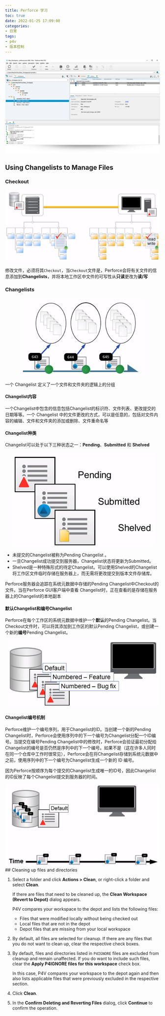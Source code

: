 ```yaml
---
title: Perforce 学习
toc: true
date: 2022-01-25 17:09:00
categories:
- 日常
tags:
- p4v
- 版本控制
---
```


<center>
    <img src="34/perforce.jpg" />
</center>

<!-- more -->

## Using Changelists to Manage Files

### Checkout

<center>
    <img src="34/checkout-files.png" />
</center>

修改文件，必须将其`Checkout`，当`Checkout`文件是，Perforce会将有关文件的信息添加到**Changelists**，并将本地工作区中文件的可写性从**只读**更改为**读/写**

### Changelists

<center>
    <img src="34/changelist-management.png" />
</center>

一个 Changelist 定义了一个文件和文件夹的逻辑上的分组

#### Changelist内容

一个Changelist中包含的信息包括Changelist的标识符、文件列表、更改提交的日期等等。一个 Changelist 中的文件更改的方式，可以是任意的，包括对文件内容的编辑、文件和文件夹的添加或删除、文件重命名等

#### Changelist种类

Changelist可以处于以下三种状态之一：**Pending**、**Submitted** 和 **Shelved**

<center>
    <img src="34/changelist-types.png" />
</center>

- 未提交的Changelist被称为Pending Changelist 。
- 一旦Changelist成功提交到服务器，Changelist状态将更新为Submitted。
- Shelved是一种特殊形式的待定Changelist。可以使用Shelved的Changelist将工作区文件临时存储在服务器上，而无需将更改提交到版本文件存储库。

Perforce服务器会追踪在系统元数据中存储的Pending Changelist中Checkout的文件。当在Perforce GUI客户端中查看 Changelist时，正在查看的是存储在服务器上的Changelist的本地副本

#### 默认Changelist和编号Changelist

Perforce在每个工作区的系统元数据中维护一个**默认**的Pending Changelist。当Checkout文件时，可以将其添加到工作区的默认Pending Changelist，或创建一个新的**编号**Pending Changelist。

<center>
    <img src="34/default-and-number-changelists.png" />
</center>

#### Changelist编号机制

Perforce维护一个编号序列，用于Changelist的ID。当创建一个新的Pending Changelist时，Perforce会使用序列中的下一个编号为Changelist分配一个ID编号。当提交在编号Pending Changelist中的修改时，Perforce会验证最初分配给 Changelist的编号是否仍然是序列中的下一个编号。如果不是（这在许多人同时在同一个仓库中工作时很常见），Perforce会在将Changelist存储到系统元数据中之前，使用序列中的下一个编号为Changelist生成一个新的 ID 编号。

因为Perforce按顺序为每个提交的Changelist生成唯一的ID号，因此Changelist的ID反映了每个Changelist提交到服务器的时间。

<center>
    <img src="34/changelist-numbering-scheme.png" />
</center>
## Cleaning up files and directories

1. Select a folder and click **Actions > Clean**, or right-click a folder and select **Clean**.

   If there are files that need to be cleaned up, the **Clean Workspace (Revert to Depot)** dialog appears.

   P4V compares your workspace to the depot and lists the following files:

   - Files that were modified locally without being checked out
   - Local files that are not in the depot
   - Depot files that are missing from your local workspace

2. By default, all files are selected for cleanup. If there are any files that you do not want to clean up, clear the respective check boxes.

3. By default, files and directories listed in `P4IGNORE` files are excluded from cleanup and remain unaffected. If you do want to include such files, clear the **Apply P4IGNORE files for this workspace** check box.

   In this case, P4V compares your workspace to the depot again and then also lists applicable files that were previously excluded in the respective section.

4. Click **Clean**.

5. In the **Confirm Deleting and Reverting Files** dialog, click **Continue** to confirm the operation.
